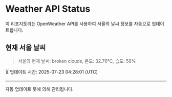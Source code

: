 
# Weather API Status

이 리포지토리는 OpenWeather API를 사용하여 서울의 날씨 정보를 자동으로 업데이트합니다.

## 현재 서울 날씨
> 서울의 현재 날씨: broken clouds, 온도: 32.76°C, 습도: 58%

⏳ 업데이트 시간: 2025-07-23 04:28:01 (UTC)

---
자동 업데이트 봇에 의해 관리됩니다.
